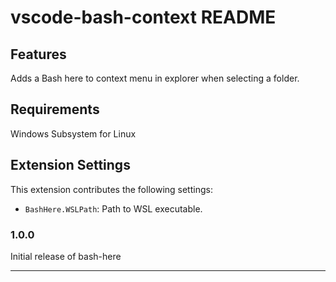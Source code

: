 # vscode-bash-context README

## Features

Adds a Bash here to context menu in explorer when selecting a folder.

## Requirements

Windows Subsystem for Linux

## Extension Settings

This extension contributes the following settings:

* `BashHere.WSLPath`: Path to WSL executable.

### 1.0.0

Initial release of bash-here

-----------------------------------------------------------------------------------------------------------